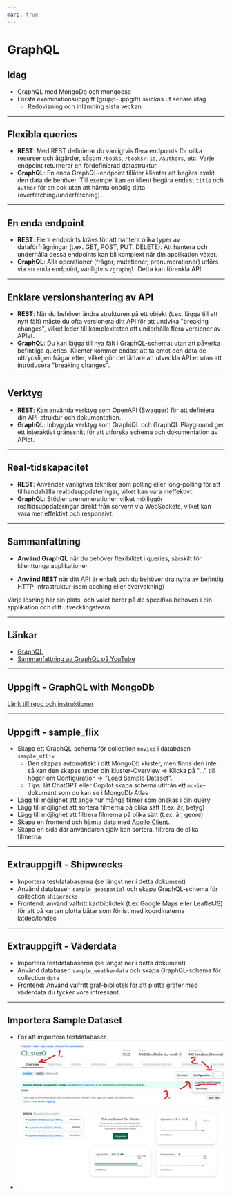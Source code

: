 ```yaml
---
marp: true
---
```


# **GraphQL**

## Idag

- GraphQL med MongoDb och mongoose
- Första examinationsuppgift (grupp-uppgift) skickas ut senare idag
  - Redovisning och inlämning sista veckan 

---

## Flexibla queries

- **REST**: Med REST definierar du vanligtvis flera endpoints för olika resurser och åtgärder, såsom `/books`, `/books/:id`, `/authors`, etc. Varje endpoint returnerar en fördefinierad datastruktur.
- **GraphQL**: En enda GraphQL-endpoint tillåter klienter att begära exakt den data de behöver. Till exempel kan en klient begära endast `title` och `author` för en bok utan att hämta onödig data (overfetching/underfetching).

---

## En enda endpoint

- **REST**: Flera endpoints krävs för att hantera olika typer av dataförfrågningar (t.ex. GET, POST, PUT, DELETE). Att hantera och underhålla dessa endpoints kan bli komplext när din applikation växer.
- **GraphQL**: Alla operationer (frågor, mutationer, prenumerationer) utförs via en enda endpoint, vanligtvis `/graphql`. Detta kan förenkla API.

---

## Enklare versionshantering av API

- **REST**: När du behöver ändra strukturen på ett objekt (t.ex. lägga till ett nytt fält) måste du ofta versionera ditt API för att undvika "breaking changes", vilket leder till komplexiteten att underhålla flera versioner av APIet.
- **GraphQL**: Du kan lägga till nya fält i GraphQL-schemat utan att påverka befintliga queries. Klienter kommer endast att ta emot den data de uttryckligen frågar efter, vilket gör det lättare att utveckla API:et utan att introducera "breaking changes".

---

## Verktyg

- **REST**: Kan använda verktyg som OpenAPI (Swagger) för att definiera din API-struktur och dokumentation.
- **GraphQL**: Inbyggda verktyg som GraphiQL och GraphQL Playground ger ett interaktivt gränssnitt för att utforska schema och dokumentation av APIet.

---

## Real-tidskapacitet

- **REST**: Använder vanligtvis tekniker som polling eller long-polling för att tillhandahålla realtidsuppdateringar, vilket kan vara ineffektivt.
- **GraphQL**: Stödjer prenumerationer, vilket möjliggör realtidsuppdateringar direkt från servern via WebSockets, vilket kan vara mer effektivt och responsivt.

---

## Sammanfattning

- **Använd GraphQL** när du behöver flexibilitet i queries, särskilt för klienttunga applikationer
  
- **Använd REST** när ditt API är enkelt och du behöver dra nytta av befintlig HTTP-infrastruktur (som caching eller övervakning)

Varje lösning har sin plats, och valet beror på de specifika behoven i din applikation och ditt utvecklingsteam.

---

## Länkar

- [GraphQL](https://graphql.org/learn/)
- [Sammanfattning av GraphQL på YouTube](https://www.youtube.com/watch?v=eIQh02xuVw4)

---

## Uppgift - GraphQL with MongoDb

[Länk till repo och instruktioner](https://github.com/flindr2/graphql-mongodb/tree/main)

---

## Uppgift - sample_flix

- Skapa ett GraphQL-schema för collection `movies` i databasen `sample_mflix`
  - Den skapas automatiskt i ditt MongoDb kluster, men finns den inte så kan den skapas under din kluster-Overview => Klicka på "..." till höger om Configuration => "Load Sample Dataset".
  - Tips: låt ChatGPT eller Copilot skapa schema utifrån ett `movie`-dokument som du kan se i MongoDb Atlas
- Lägg till möjlighet att ange hur många filmer som önskas i din query
- Lägg till möjlighet att sortera filmerna på olika sätt (t.ex. år, betyg)
- Lägg till möjlighet att filtrera filmerna på olika sätt (t.ex. år, genre)
- Skapa en frontend och hämta data med [Apollo Client](https://www.apollographql.com/docs/react/get-started).
- Skapa en sida där användaren själv kan sortera, filtrera de olika filmerna.

---

## Extrauppgift - Shipwrecks

- Importera testdatabaserna (se längst ner i detta dokument)
- Använd databasen `sample_geospatial` och skapa GraphQL-schema för collection `shipwrecks`
- Frontend: använd valfritt kartbibliotek (t.ex Google Maps eller LeafletJS) för att på kartan plotta båtar som förlist med koordinaterna latdec/londec

---

## Extrauppgift - Väderdata

- Importera testdatabaserna (se längst ner i detta dokument)
- Använd databasen `sample_weatherdata` och skapa GraphQL-schema för collection `data`
- Frontend: Använd valfritt graf-bibliotek för att plotta grafer med väderdata du tycker vore intressant.

---

## Importera Sample Dataset

- För att importera testdatabaser.
- ![alt text](image.png)
